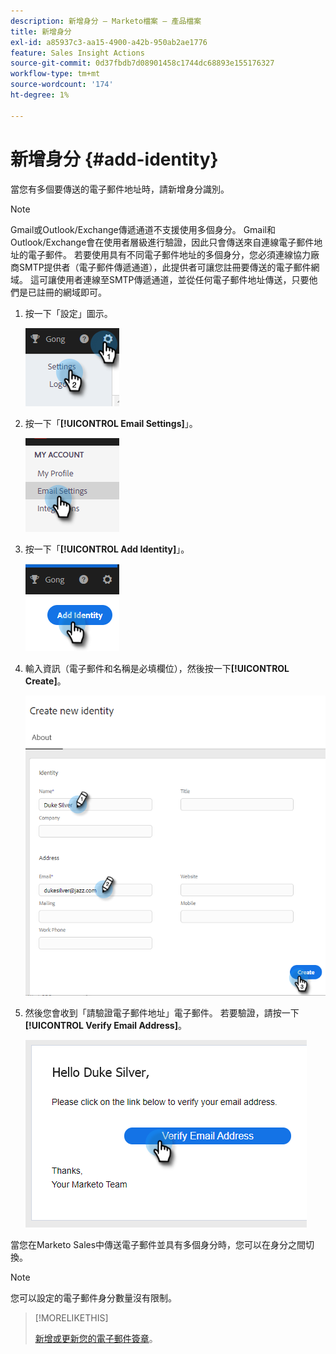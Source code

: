 ```yaml
---
description: 新增身分 — Marketo檔案 — 產品檔案
title: 新增身分
exl-id: a85937c3-aa15-4900-a42b-950ab2ae1776
feature: Sales Insight Actions
source-git-commit: 0d37fbdb7d08901458c1744dc68893e155176327
workflow-type: tm+mt
source-wordcount: '174'
ht-degree: 1%

---
```


# 新增身分 {#add-identity}

當您有多個要傳送的電子郵件地址時，請新增身分識別。

>[!NOTE]
>
>Gmail或Outlook/Exchange傳遞通道不支援使用多個身分。 Gmail和Outlook/Exchange會在使用者層級進行驗證，因此只會傳送來自連線電子郵件地址的電子郵件。 若要使用具有不同電子郵件地址的多個身分，您必須連線協力廠商SMTP提供者（電子郵件傳遞通道），此提供者可讓您註冊要傳送的電子郵件網域。 這可讓使用者連線至SMTP傳遞通道，並從任何電子郵件地址傳送，只要他們是已註冊的網域即可。

1. 按一下「設定」圖示。

   ![](assets/add-identity-1.png)

1. 按一下「**[!UICONTROL Email Settings]**」。

   ![](assets/add-identity-2.png)

1. 按一下「**[!UICONTROL Add Identity]**」。

   ![](assets/add-identity-3.png)

1. 輸入資訊（電子郵件和名稱是必填欄位），然後按一下&#x200B;**[!UICONTROL Create]**。

   ![](assets/add-identity-4.png)

1. 然後您會收到「請驗證電子郵件地址」電子郵件。 若要驗證，請按一下&#x200B;**[!UICONTROL Verify Email Address]**。

   ![](assets/add-identity-5.png)

當您在Marketo Sales中傳送電子郵件並具有多個身分時，您可以在身分之間切換。

>[!NOTE]
>
>您可以設定的電子郵件身分數量沒有限制。

>[!MORELIKETHIS]
>
>[新增或更新您的電子郵件簽章](/help/marketo/product-docs/marketo-sales-insight/actions/getting-started/email-settings/add-or-update-your-email-signature.md)。
